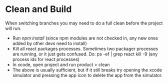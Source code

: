 

# Clean and Build
When switching branches you may need to do a full clean before the project will run.
- Run _npm install_  (since npm modules are not checked in, any new ones added by other devs need to install)
- Kill all react packages processes.  Sometimes two packager processes are running, or it just gets confused.  Do:
	ps -ef | grep react
	kill -9 (any process ids for react processes)
- In xcode, open project and run product > clean
- The above is usually sufficient, but if it still breaks try opening the xcode simulator and pressing the app icon to delete the app from the simulator.


